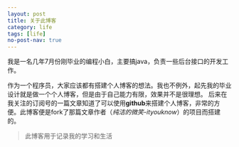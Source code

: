 ```yaml
---
layout: post
title: 关于此博客
category: life
tags: [life]
no-post-nav: true
---
```


我是一名几年7月份刚毕业的编程小白，主要搞java，负责一些后台接口的开发工作。

作为一个程序员，大家应该都有搭建个人博客的想法。我也不例外，起先我的毕业设计就是做一个个人博客，但是由于自己能力有限，效果并不是很理想。
后来在我关注的订阅号的一篇文章知道了可以使用**github**来搭建个人博客，非常的方便。此博客便是fork了那篇文章作者（_纯洁的微笑-ityouknow_）的项目而搭建的。

>此博客用于记录我的学习和生活


